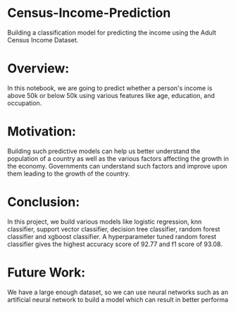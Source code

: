 # Census-Income-Prediction
Building a classification model for predicting the income using the Adult Census Income Dataset.

# Overview:
In this notebook, we are going to predict whether a person's income is above 50k or below 50k using various features like age, education, and occupation.

# Motivation:
Building such predictive models can help us better understand the population of a country as well as the various factors affecting the growth in the economy.
Governments can understand such factors and improve upon them leading to the growth of the country.

# Conclusion:
In this project, we build various models like logistic regression, knn classifier, support vector classifier, decision tree classifier, random forest classifier and xgboost classifier.
A hyperparameter tuned random forest classifier gives the highest accuracy score of 92.77 and f1 score of 93.08.

# Future Work:
We have a large enough dataset, so we can use neural networks such as an artificial neural network to build a model which can result in better performa
